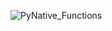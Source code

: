 ![PyNative_Functions](https://github.com/user-attachments/assets/97b1751a-ae5d-447b-869a-bab05b80c3fb)

